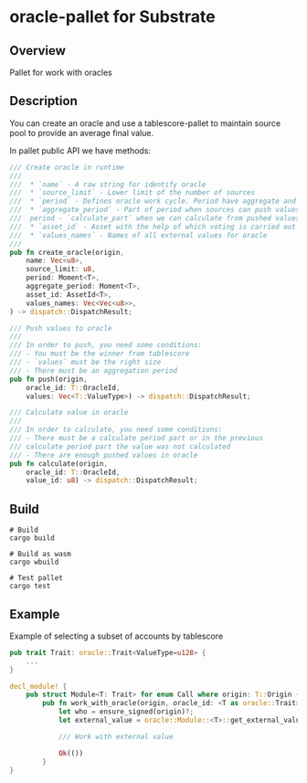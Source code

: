 # oracle-pallet for Substrate

## Overview
Pallet for work with oracles

## Description
You can create an oracle and use a tablescore-pallet to maintain source pool to provide an average final value.

In pallet public API we have methods:
```rust
/// Create oracle in runtime
///
///  * `name` - A raw string for identify oracle
///  * `source_limit` - Lower limit of the number of sources
///  * `period` - Defines oracle work cycle. Period have aggregate and calculate part.
///  * `aggregate_period` - Part of period when sources can push values. The rest part of
///  period - `calculate_part` when we can calculate from pushed values.
///  * `asset_id` - Asset with the help of which voting is carried out in tablescore
///  * `values_names` - Names of all external values for oracle
///
pub fn create_oracle(origin,
    name: Vec<u8>,
    source_limit: u8,
    period: Moment<T>,
    aggregate_period: Moment<T>,
    asset_id: AssetId<T>,
    values_names: Vec<Vec<u8>>,
) -> dispatch::DispatchResult;

/// Push values to oracle
///
/// In order to push, you need some conditions:
/// - You must be the winner from tablescore
/// - `values` must be the right size
/// - There must be an aggregation period
pub fn push(origin,
    oracle_id: T::OracleId,
    values: Vec<T::ValueType>) -> dispatch::DispatchResult;

/// Calculate value in oracle
///
/// In order to calculate, you need some conditions:
/// - There must be a calculate period part or in the previous
/// calculate period part the value was not calculated
/// - There are enough pushed values in oracle
pub fn calculate(origin,
    oracle_id: T::OracleId,
    value_id: u8) -> dispatch::DispatchResult;
```

## Build

```console
# Build
cargo build

# Build as wasm
cargo wbuild

# Test pallet
cargo test
```

## Example
Example of selecting a subset of accounts by tablescore

```rust
pub trait Trait: oracle::Trait<ValueType=u128> {
    ...
}

decl_module! {
    pub struct Module<T: Trait> for enum Call where origin: T::Origin {
        pub fn work_with_oracle(origin, oracle_id: <T as oracle::Trait>::OracleId) -> dispatch::DispatchResult {
            let who = ensure_signed(origin)?;
            let external_value = oracle::Module::<T>::get_external_value(oracle_id, value_id)?;

            /// Work with external value

            Ok(())
        }
}
```
